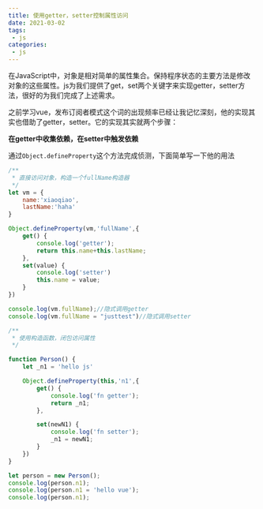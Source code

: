 ```yaml
---
title: 使用getter，setter控制属性访问
date: 2021-03-02
tags:
 - js
categories:
 - js
---
```


在JavaScript中，对象是相对简单的属性集合。保持程序状态的主要方法是修改对象的这些属性。js为我们提供了get，set两个关键字来实现getter，setter方法，很好的为我们完成了上述需求。

之前学习vue，发布订阅者模式这个词的出现频率已经让我记忆深刻，他的实现其实也借助了getter，setter。它的实现其实就两个步骤：

**在getter中收集依赖，在setter中触发依赖**

通过`Object.defineProperty`这个方法完成侦测，下面简单写一下他的用法

```js
/**
 * 直接访问对象，构造一个fullName构造器
 */
let vm = {
    name:'xiaoqiao',
    lastName:'haha'
}

Object.defineProperty(vm,'fullName',{
    get() {
        console.log('getter');
        return this.name+this.lastName;
    },
    set(value) {
        console.log('setter')
        this.name = value;
    }
})

console.log(vm.fullName);//隐式调用getter
console.log(vm.fullName = "justtest")//隐式调用setter

/**
 * 使用构造函数，闭包访问属性
 */

function Person() {
    let _n1 = 'hello js'

    Object.defineProperty(this,'n1',{
        get() {
            console.log('fn getter');
            return _n1;
        },

        set(newN1) {
            console.log('fn setter');
            _n1 = newN1;
        }
    })
}

let person = new Person();
console.log(person.n1);
console.log(person.n1 = 'hello vue');
console.log(person.n1);
```





